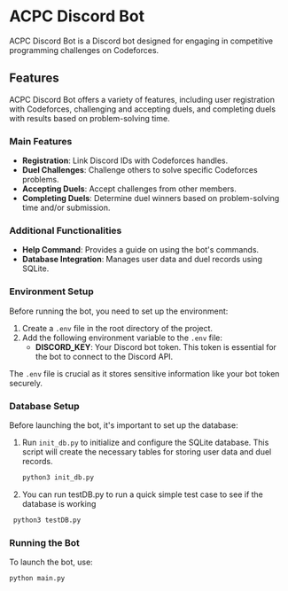 # ACPC Discord Bot

ACPC Discord Bot is a Discord bot designed for engaging in competitive programming challenges on Codeforces.

## Features

ACPC Discord Bot offers a variety of features, including user registration with Codeforces, challenging and accepting duels, and completing duels with results based on problem-solving time.

### Main Features

- **Registration**: Link Discord IDs with Codeforces handles.
- **Duel Challenges**: Challenge others to solve specific Codeforces problems.
- **Accepting Duels**: Accept challenges from other members.
- **Completing Duels**: Determine duel winners based on problem-solving time and/or submission.

### Additional Functionalities

- **Help Command**: Provides a guide on using the bot's commands.
- **Database Integration**: Manages user data and duel records using SQLite.

### Environment Setup

Before running the bot, you need to set up the environment:

1. Create a `.env` file in the root directory of the project.
2. Add the following environment variable to the `.env` file:
   - **DISCORD_KEY**: Your Discord bot token. This token is essential for the bot to connect to the Discord API.

The `.env` file is crucial as it stores sensitive information like your bot token securely.


### Database Setup

Before launching the bot, it's important to set up the database:

1. Run `init_db.py` to initialize and configure the SQLite database. This script will create the necessary tables for storing user data and duel records.
   
   ```bash
   python3 init_db.py

2. You can run testDB.py to run a quick simple test case to see if the database is working

  ```bash
   python3 testDB.py
```
### Running the Bot

To launch the bot, use:

```bash
python main.py
   


